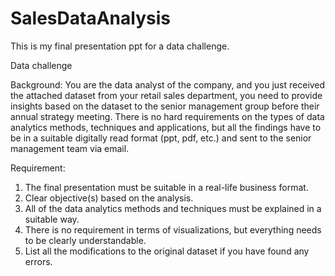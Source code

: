 # SalesDataAnalysis

This is my final presentation ppt for a data challenge.

Data challenge

Background:
You are the data analyst of the company, and you just received the attached dataset from your retail sales department, you need to provide insights based on the dataset to the senior management group before their annual strategy meeting.
There is no hard requirements on the types of data analytics methods, techniques and applications, but all the findings have to be in a suitable digitally read format (ppt, pdf, etc.) and sent to the senior management team via email.

Requirement:
1.	The final presentation must be suitable in a real-life business format.
2.	Clear objective(s) based on the analysis.
3.	All of the data analytics methods and techniques must be explained in a suitable way.
4.	There is no requirement in terms of visualizations, but everything needs to be clearly understandable.
5.	List all the modifications to the original dataset if you have found any errors.
